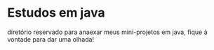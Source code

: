 # Estudos em java
diretório reservado para anaexar meus mini-projetos em java, fique à vontade para dar uma olhada! 
